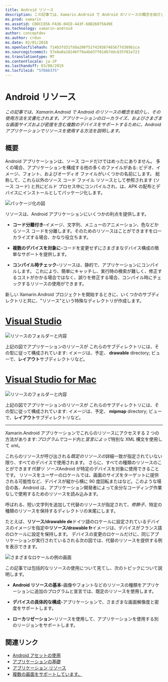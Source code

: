 ```yaml
---
title: Android リソース
description: この記事では、Xamarin.Android で Android のリソースの概念を紹介し、その使用方法を文書化されます。 アプリケーションのローカライズ、およびさまざまな画面サイズおよび密度を含む複数のデバイスをサポートするために、Android アプリケーションでリソースを使用する方法を説明します。
ms.prod: xamarin
ms.assetid: C0DCC856-FA36-04CD-443F-68D26075649E
ms.technology: xamarin-android
author: conceptdev
ms.author: crdun
ms.date: 02/01/2018
ms.openlocfilehash: f14b3fd31fdda200f51f429367465677d389b1ca
ms.sourcegitcommit: 57e8a0a10246ff9a4bd37f01d67ddc635f81e723
ms.translationtype: MT
ms.contentlocale: ja-JP
ms.lasthandoff: 03/08/2019
ms.locfileid: "57666375"
---
```

# <a name="android-resources"></a>Android リソース

_この記事では、Xamarin.Android で Android のリソースの概念を紹介し、その使用方法を文書化されます。アプリケーションのローカライズ、およびさまざまな画面サイズおよび密度を含む複数のデバイスをサポートするために、Android アプリケーションでリソースを使用する方法を説明します。_


## <a name="overview"></a>概要

Android アプリケーションは、ソース コードだけではめったにありません。 多くの場合、アプリケーションを構成する他の多くのファイルがある: ビデオ、イメージ、フォント、およびオーディオ ファイルがいくつかの名前にします。 総称して、これら以外のソース コード ファイル リソースとして参照されます (ソース コード) と共にビルド プロセス中にコンパイルされ、は、APK の配布とデバイスにインストールとしてパッケージ化します。

![パッケージ化の図](images/packaging-diagram.png)

リソースは、Android アプリケーションにいくつかの利点を提供します。

-  **コード分離付き**&ndash;イメージ、文字列、メニューのアニメーション、色などからソース コードを分離します。そのためのリソースはことができますをローカライズする場合、かなり役立ちます。

-  **複数のデバイスを対象に**&ndash;コードを変更せずにさまざまなデバイス構成の簡単なサポートを提供します。

-  **コンパイル時チェック**&ndash;リソースは、静的で、アプリケーションにコンパイルします。 これにより、簡単にキャッチし、実行時の検索が難しく、修正するコストがかかる場合ではなく、誤りを修正する場合、コンパイル時にチェックするリソースの使用ができます。

新しい Xamarin.Android プロジェクトを開始するときに、いくつかのサブディレクトリと共に、"リソース"という特殊なディレクトリが作成します。

# <a name="visual-studiotabwindows"></a>[Visual Studio](#tab/windows)

![リソースのフォルダーと内容](images/resources-folder-vs.png)

上記の図でアプリケーションのリソースが これらのサブディレクトリには、その型に従って構成されています: イメージは、予定、 **drawable** directory; ビューで、**レイアウト**サブディレクトリなど。
 
# <a name="visual-studio-for-mactabmacos"></a>[Visual Studio for Mac](#tab/macos)

![リソースのフォルダーと内容](images/resources-folder-xs.png)

上記の図でアプリケーションのリソースが これらのサブディレクトリには、その型に従って構成されています: イメージは、予定、 **mipmap** directory; ビューで、**レイアウト**サブディレクトリなど。
 
-----

Xamarin.Android アプリケーションでこれらのリソースにアクセスする 2 つの方法があります:*プログラムで*コード内と*宣言によって*特別な XML 構文を使用して xml。

これらのリソースが呼び出される*既定のリソースの*詳細一致が指定されていない限り、すべてのデバイスで使用されます。 さらに、すべての種類のリソースのことができます*代替リ ソース*Android が特定のデバイスを対象に使用できることです。 リソースをユーザーのロケールでは、画面のサイズをターゲットに提供される可能性など、デバイスが縦から横に 90 度回転またはなど。このような場合の各、Android は、アプリケーション開発者によって余分なコーディング作業なしで使用するためのリソースを読み込みます。

呼ばれる、短い文字列を追加して代替のリソースが指定されて、*修飾子*、特定の種類のリソースを保持するディレクトリの末尾にします。

たとえば、**リソース/drawable de**ドイツ語のロケールに設定されているデバイスのイメージを指定中**リソース/drawable fr**イメージは、デバイスがフランス語のロケールに設定を保持します。 デバイスの変更のロケールだけに、同じアプリケーションが実行されているされる次の図では、代替のリソースを提供する例を表示できます。

![さまざまなロケールの例の画面](images/localized-screenshots.png)

この記事では包括的なリソースの使用について見てし、次のトピックについて説明します。

-  **Android リソースの基本**&ndash;画像やフォントなどのリソースの種類をアプリケーションに追加のプログラムと宣言では、既定のリソースを使用します。

-  **デバイスの具体的な構成**&ndash;アプリケーションで、さまざまな画面解像度と密度をサポートします。

-  **ローカリゼーション**&ndash;リソースを使用して、アプリケーションを使用する別のリージョンをサポートします。


## <a name="related-links"></a>関連リンク

- [Android アセットの使用](~/android/app-fundamentals/resources-in-android/android-assets.md)
- [アプリケーションの基礎](https://developer.android.com/guide/topics/fundamentals.html)
- [アプリケーション リソース](https://developer.android.com/guide/topics/resources/index.html)
- [複数の画面をサポートしています。](https://developer.android.com/guide/practices/screens_support.html)

